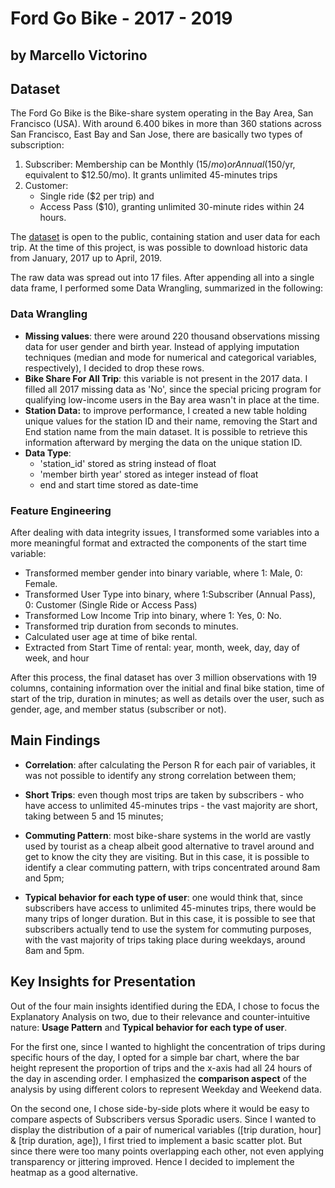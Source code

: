 # Ford Go Bike - 2017 - 2019
## by Marcello Victorino

## Dataset

The Ford Go Bike is the Bike-share system operating in the Bay Area, San Francisco (USA). With around 6.400 bikes in more than 360 stations across San Francisco, East Bay and San Jose, there are basically two types of subscription:

1. Subscriber: Membership can be Monthly ($15/mo) or Annual ($150/yr, equivalent to $12.50/mo). It grants unlimited 45-minutes trips
2. Customer: 
   + Single ride ($2 per trip) and 
   + Access Pass ($10), granting unlimited 30-minute rides within 24 hours.

The [dataset](<https://www.fordgobike.com/system-data>) is open to the public, containing station and user data for each trip. At the time of this project, is was possible to download historic data from January, 2017 up to April, 2019.

The raw data was spread out into 17 files. After appending all into a single data frame, I performed some Data Wrangling, summarized in the following:
### Data Wrangling
+ **Missing values**: there were around 220 thousand observations missing data for user gender and birth year. Instead of applying imputation techniques (median and mode for numerical and categorical variables, respectively), I decided to drop these rows.
+ **Bike Share For All Trip**: this variable is not present in the 2017 data. I filled all 2017 missing data as 'No', since the special pricing program for qualifying low-income users in the Bay area wasn't in place at the time.
+ **Station Data:** to improve performance, I created a new table holding unique values for the station ID and their name, removing the Start and End station name from the main dataset. It is possible to retrieve this information afterward by merging the data on the unique station ID.
+ **Data Type**: 
  + 'station_id' stored as string instead of float
  + 'member birth year' stored as integer instead of float
  + end and start time stored as date-time

### Feature Engineering

After dealing with data integrity issues, I transformed some variables into a more meaningful format and extracted the components of the start time variable:

+ Transformed member gender into binary variable, where 1: Male, 0: Female.
+ Transformed User Type into binary, where 1:Subscriber (Annual Pass), 0: Customer (Single Ride or Access Pass)
+ Transformed Low Income Trip into binary, where 1: Yes, 0: No.
+ Transformed trip duration from seconds to minutes.
+ Calculated user age at time of bike rental.
+ Extracted from Start Time of rental: year, month, week, day, day of week, and hour

After this process, the final dataset has over 3 million observations with 19 columns, containing information over the initial and final bike station, time of start of the trip, duration in minutes; as well as details over the user, such as gender, age, and member status (subscriber or not).


## Main Findings
+ **Correlation**: after calculating the Person R for each pair of variables, it was not possible to identify any strong correlation between them;

+ **Short Trips**: even though most trips are taken by subscribers - who have access to unlimited 45-minutes trips - the vast majority are short, taking between 5 and 15 minutes;

+ **Commuting Pattern**: most bike-share systems in the world are vastly used by tourist as a cheap albeit good alternative to travel around and get to know the city they are visiting. But in this case, it is possible to identify a clear commuting pattern, with trips concentrated around 8am and 5pm;

+ **Typical behavior for each type of user**: one would think that, since subscribers have access to unlimited 45-minutes trips, there would be many trips of longer duration. But in this case, it is possible to see that subscribers actually tend to use the system for commuting purposes, with the vast majority of trips taking place during weekdays, around 8am and 5pm.


## Key Insights for Presentation

Out of the four main insights identified during the EDA, I chose to focus the Explanatory Analysis on two, due to their relevance and counter-intuitive nature: **Usage Pattern** and **Typical behavior for each type of user**.

For the first one, since I wanted to highlight the concentration of trips during specific hours of the day, I opted for a simple bar chart, where the bar height represent the proportion of trips and the x-axis had all 24 hours of the day in ascending order. I emphasized the **comparison aspect** of the analysis by using different colors to represent Weekday and Weekend data. 

On the second one, I chose side-by-side plots where it would be easy to compare aspects of Subscribers versus Sporadic users. Since I wanted to display the distribution of a pair of numerical variables ([trip duration, hour] & [trip duration, age]), I first tried to implement a basic scatter plot. But since there were too many points overlapping each other, not even applying transparency or jittering improved. Hence I decided to implement the heatmap as a good alternative.
